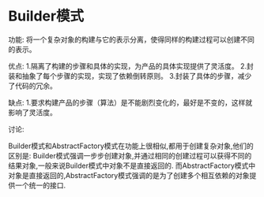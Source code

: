 # Builder模式 #

功能:
将一个复杂对象的构建与它的表示分离，使得同样的构建过程可以创建不同的表示。

优点:
1.隔离了构建的步骤和具体的实现，为产品的具体实现提供了灵活度。
2.封装和抽象了每个步骤的实现，实现了依赖倒转原则。
3.封装了具体的步骤，减少了代码的冗余。

 

缺点:
1.要求构建产品的步骤（算法）是不能剧烈变化的，最好是不变的，这样就影响了灵活度。





讨论:

Builder模式和AbstractFactory模式在功能上很相似,都用于创建复杂对象,他们的区别是:
Builder模式强调一步步创建对象,并通过相同的创建过程可以获得不同的结果对象,一般来说Builder模式中对象不是直接返回的.
而AbstractFactory模式中对象是直接返回的,AbstractFactory模式强调的是为了创建多个相互依赖的对象提供一个统一的接口.
